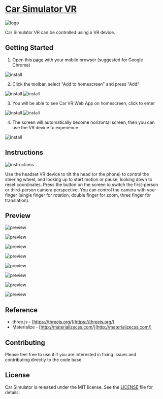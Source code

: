 # [Car Simulator VR](https://jasonnor.github.io/Car-Simulator/WebVR)

![logo](assets/logo.jpg)

Car Simulator VR can be controlled using a VR device.

## Getting Started

1. Open this [page](https://jasonnor.github.io/Car-Simulator/WebVR) with your mobile browser (suggested for Google Chrome)

![install](assets/install-01.jpg)

2. Click the toolbar, select "Add to homescreen" and press "Add"

![install](assets/install-02.jpg) ![install](assets/install-03.jpg)

3. You will be able to see Car VR Web App on homescreen, click to enter

![install](assets/install-04.jpg) ![install](assets/install-05.jpg)

4. The screen will automatically become horizontal screen, then you can use the VR device to experience

![install](assets/install-06.jpg)

## Instructions

![instructions](assets/install-07.jpg)

Use the headset VR device to tilt the head (or the phone) to control the steering wheel, and looking up to start motion or pause, looking down to reset coordinates. Press the button on the screen to switch the first-person or third-person camera perspective. You can control the camera with your finger (single finger for rotation, double finger for zoom, three finger for translation).

## Preview

![preview](assets/run-01.jpg)

![preview](assets/run-02.jpg)

![preview](assets/run-03.jpg)

![preview](assets/run-04.jpg)

![preview](assets/failure-01.jpg)

![preview](assets/failure-02.jpg)

![preview](assets/first-person-01.jpg)

![preview](assets/first-person-02.jpg)

## Reference

+ three.js - [https://threejs.org/](https://threejs.org/)
+ Materialize - [http://materializecss.com/](http://materializecss.com/)

## Contributing

Please feel free to use it if you are interested in fixing issues and contributing directly to the code base.

## License

Car Simulator is released under the MIT license. See the [LICENSE](/LICENSE) file for details.
